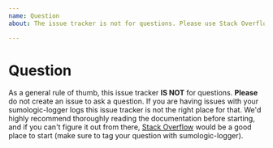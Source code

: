 ```yaml
---
name: Question
about: The issue tracker is not for questions. Please use Stack Overflow or other resources for help using sumologic-logger

---
```


# Question

As a general rule of thumb, this issue tracker **IS NOT** for questions. **Please** do not create an issue to ask a question. If you are having issues with your sumologic-logger logs this issue tracker is not the right place for that. We'd highly recommend thoroughly reading the documentation before starting, and if you can't figure it out from there, [Stack Overflow](https://stackoverflow.com/questions/tagged/sumologic-logger) would be a good place to start (make sure to tag your question with sumologic-logger).